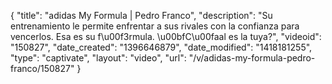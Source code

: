 {
    "title": "adidas My Formula | Pedro Franco",
    "description": "Su entrenamiento le permite enfrentar a sus rivales con la confianza para vencerlos. Esa es su f\u00f3rmula. \u00bfC\u00faal es la tuya?",
    "videoid": "150827",
    "date_created": "1396646879",
    "date_modified": "1418181255",
    "type": "captivate",
    "layout": "video",
    "url": "\/v\/adidas-my-formula-pedro-franco\/150827"
}